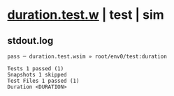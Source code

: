 # [duration.test.w](../../../../../../tests/sdk_tests/std/duration.test.w) | test | sim

## stdout.log
```log
pass ─ duration.test.wsim » root/env0/test:duration

Tests 1 passed (1)
Snapshots 1 skipped
Test Files 1 passed (1)
Duration <DURATION>
```

